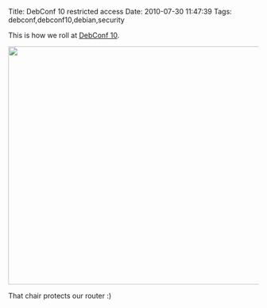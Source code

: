 Title: DebConf 10 restricted access
Date: 2010-07-30 11:47:39
Tags: debconf,debconf10,debian,security

This is how we roll at <a href="http://debconf10.debconf.org">DebConf 10</a>.

<a href="http://twitpic.com/29wtzy"><img class="aligncenter size-full wp-image-1177" title="137580766" src="http://stereonaut.net/wp-content/uploads/2010/07/137580766.jpg" alt="" width="640" height="480" /></a>

That chair protects our router :)
